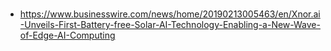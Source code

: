 # 

* https://www.businesswire.com/news/home/20190213005463/en/Xnor.ai-Unveils-First-Battery-free-Solar-AI-Technology-Enabling-a-New-Wave-of-Edge-AI-Computing

